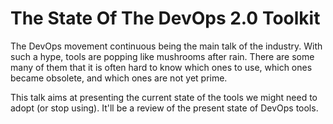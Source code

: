 # The State Of The DevOps 2.0 Toolkit

The DevOps movement continuous being the main talk of the industry. With such a hype, tools are popping like mushrooms after rain. There are some many of them that it is often hard to know which ones to use, which ones became obsolete, and which ones are not yet prime.

This talk aims at presenting the current state of the tools we might need to adopt (or stop using). It'll be a review of the present state of DevOps tools.